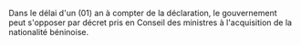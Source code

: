 Dans le délai d'un (01) an à compter de la déclaration, le gouvernement peut s'opposer par décret pris en Conseil des ministres à l'acquisition de la nationalité béninoise.